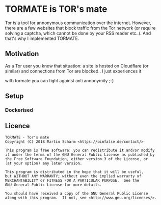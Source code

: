 # TORMATE is TOR's mate

Tor is a tool for annonymous communication over the internet.
However, there are a few websites that block traffic from the Tor network (or require solving a captcha, which cannot be done by your RSS reader etc..).
And that's why I implemented TORMATE.

## Motivation

As a Tor user you know that situation: a site is hosted on Cloudflare (or similar) and connections from Tor are blocked..
I just experiences it

with tormate you can fight against anti annonymity ;-)

## Setup

### Dockerised

## Licence

    TORMATE - Tor's mate
    Copyright (C) 2018 Martin Scharm <https://binfalse.de/contact/>
    
    This program is free software: you can redistribute it and/or modify
    it under the terms of the GNU General Public License as published by
    the Free Software Foundation, either version 3 of the License, or
    (at your option) any later version.
      
    This program is distributed in the hope that it will be useful,
    but WITHOUT ANY WARRANTY; without even the implied warranty of
    MERCHANTABILITY or FITNESS FOR A PARTICULAR PURPOSE.  See the
    GNU General Public License for more details.
    
    You should have received a copy of the GNU General Public License
    along with this program.  If not, see <http://www.gnu.org/licenses/>.





